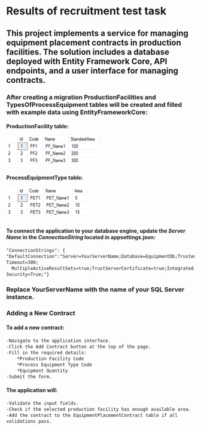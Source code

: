 # Results of recruitment test task
## This project implements a service for managing equipment placement contracts in production facilities. The solution includes a database deployed with Entity Framework Core, API endpoints, and a user interface for managing contracts.
### After creating a migration ProductionFacilities and TypesOfProcessEquipment tables will be created and filled with example data using EntityFrameworkCore:
#### ProductionFacility table:
![Reference Image](/Screenshots/ProductionFacilityTable.png)

#### ProcessEquipmentType table:
![Reference Image](/Screenshots/ProcessEquipmentTypeTable.png)

#### To connect the application to your database engine, update the *Server Name* in the *ConnectionString* located in appsettings.json:

    "ConnectionStrings": {
    "DefaultConnection":"Server=YourServerName;Database=EquipmentDb;Trusted_Connection=True;Command Timeout=300;
      MultipleActiveResultSets=true;TrustServerCertificate=true;Integrated Security=True;"}

### Replace YourServerName with the name of your SQL Server instance.

### Adding a New Contract
#### To add a new contract:

    -Navigate to the application interface.
    -Click the Add Contract button at the top of the page.
    -Fill in the required details:
        *Production Facility Code
        *Process Equipment Type Code
        *Equipment Quantity
    -Submit the form.

#### The application will:

    -Validate the input fields.
    -Check if the selected production facility has enough available area.
    -Add the contract to the EquipmentPlacementContract table if all validations pass.